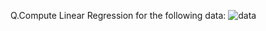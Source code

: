 Q.Compute Linear Regression for the following data:
![data](https://user-images.githubusercontent.com/53899365/100206941-00e56700-2f2d-11eb-9416-b551599a7e2f.jpeg)


